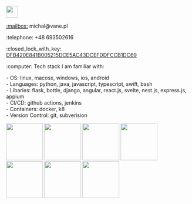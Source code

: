 <p>
  <img src="https://avatars.githubusercontent.com/u/170027?v=4" width="32" height="32">
</p> 
<p><a href="mailto:michal@vane.pl">:mailbox:</a> michal@vane.pl</p>
<p>:telephone: +48 693502616</p>
<p>:closed_lock_with_key: <a href="https://keys.openpgp.org/vks/v1/by-fingerprint/DFB420E841B005215DCE5AC43DCEFDDFCCB1DC69">DFB420E841B005215DCE5AC43DCEFDDFCCB1DC69</a></p>
<p>:computer: Tech stack I am familiar with:</p>
<p>
  <span>- OS: linux, macosx, windows, ios, android</span>
  <br>
  <span>- Languages: python, java, javascript, typescript, swift, bash</span>
  <br>
  <span>- Libaries: flask, bottle, django, angular, react.js, svelte, nest.js, express.js, appium</span>
  <br>
  <span>- CI/CD: github actions, jenkins</span>
  <br>
  <span>- Containers: docker, k8</span>
  <br>
  <span>- Version Control: git, subverision</span>
</p>
<p>
  <img src="https://vane.pl/assets/donations/2018/eff-member-badge-2018-2.png" width="100">
  <img src="https://vane.pl/assets/donations/2018/Donor2018_t_small.png" width="100">
  <img src="https://vane.pl/assets/donations/2019/2019-membership-badge-2.png" width="100">
  <img src="https://vane.pl/assets/donations/2019/Donor2019_t_small.png" width="100">
  <img src="https://vane.pl/assets/donations/2020/2020-membership-badge-2.png" width="100">
  <img src="https://vane.pl/assets/donations/2020/Donor2020_t_small.png" width="100">
  <img src="https://vane.pl/assets/donations/2021/2021-member-badge.png" width="100">
</p>
<!--
looking for work and trying to get
**vane/vane** is a ✨ _special_ ✨ repository because its `README.md` (this file) appears on your GitHub profile.

Here are some ideas to get you started:

- 🔭 I’m currently working on ...
- 🌱 I’m currently learning ...
- 👯 I’m looking to collaborate on ...
- 🤔 I’m looking for help with ...
- 💬 Ask me about ...
- 📫 How to reach me: ...
- 😄 Pronouns: ...
- ⚡ Fun fact: ...
-->
